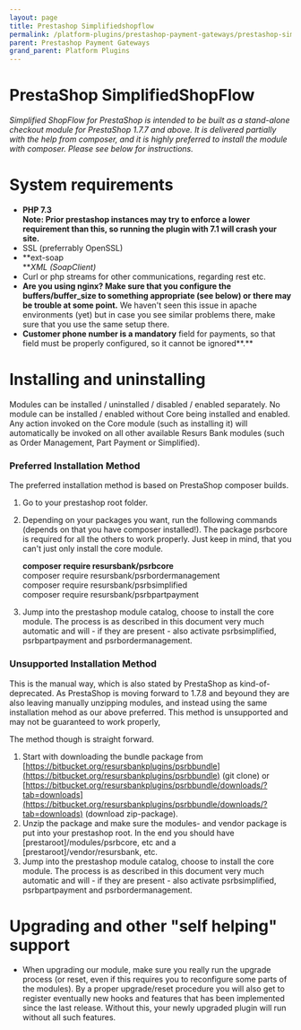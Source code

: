```yaml
---
layout: page
title: Prestashop Simplifiedshopflow
permalink: /platform-plugins/prestashop-payment-gateways/prestashop-simplifiedshopflow/
parent: Prestashop Payment Gateways
grand_parent: Platform Plugins
---
```




# PrestaShop SimplifiedShopFlow 

*Simplified ShopFlow for PrestaShop is intended to be built as a
stand-alone checkout module for PrestaShop 1.7.7 and above. It is
delivered partially with the help from composer, and it is highly
preferred to install the module with composer. Please see below for
instructions.*

# System requirements
- **PHP 7.3  
  Note: Prior prestashop instances may try to enforce a lower
  requirement than this, so running the plugin with 7.1 will crash your
  site.**
- SSL (preferrably OpenSSL)
- **ext-soap  
  ***XML (SoapClient)*
- Curl or php streams for other communications, regarding rest etc.
- **Are you using nginx? Make sure that you configure the
  buffers/buffer_size to something appropriate (see below) or there may
  be trouble at some point.** We haven't seen this issue in apache
  environments (yet) but in case you see similar problems there, make
  sure that you use the same setup there.
- **Customer phone number is a mandatory** field for payments, so that
  field must be properly configured, so it cannot be ignored**.**

# Installing and uninstalling
Modules can be installed / uninstalled / disabled / enabled separately.
No module can be installed / enabled without Core being installed and
enabled. Any action invoked on the Core module (such as installing it)
will automatically be invoked on all other available Resurs Bank modules
(such as Order Management, Part Payment or Simplified).

### Preferred Installation Method
The preferred installation method is based on PrestaShop composer
builds.

1.  Go to your prestashop root folder.
2.  Depending on your packages you want, run the following commands
    (depends on that you have composer installed!). The package psrbcore
    is required for all the others to work properly. Just keep in mind,
    that you can't just only install the core module.  

    **composer require resursbank/psrbcore**  
    composer require resursbank/psrbordermanagement  
    composer require resursbank/psrbsimplified  
    composer require resursbank/psrbpartpayment
3.  Jump into the prestashop module catalog, choose to install the core
    module. The process is as described in this document very much
    automatic and will - if they are present - also activate
    psrbsimplified, psrbpartpayment and psrbordermanagement.
### Unsupported Installation Method
This is the manual way, which is also stated by PrestaShop as
kind-of-deprecated. As PrestaShop is moving forward to 1.7.8 and beyound
they are also leaving manually unzipping modules, and instead using the
same installation mehod as our above preferred. This method is
unsupported and may not be guaranteed to work properly,

The method though is straight forward.

1.  Start with downloading the bundle package from
    [https://bitbucket.org/resursbankplugins/psrbbundle](https://bitbucket.org/resursbankplugins/psrbbundle)
    (git clone) or
    [https://bitbucket.org/resursbankplugins/psrbbundle/downloads/?tab=downloads](https://bitbucket.org/resursbankplugins/psrbbundle/downloads/?tab=downloads)
    (download zip-package).
2.  Unzip the package and make sure the modules- and vendor package is
    put into your prestashop root. In the end you should have
    \[prestaroot\]/modules/psrbcore, etc and a
    \[prestaroot\]/vendor/resursbank, etc.
3.  Jump into the prestashop module catalog, choose to install the core
    module. The process is as described in this document very much
    automatic and will - if they are present - also activate
    psrbsimplified, psrbpartpayment and psrbordermanagement.

# Upgrading and other "self helping" support
- When upgrading our module, make sure you really run the upgrade
  process (or reset, even if this requires you to reconfigure some parts
  of the modules). By a proper upgrade/reset procedure you will also get
  to register eventually new hooks and features that has been
  implemented since the last release. Without this, your newly upgraded
  plugin will run without all such features.

